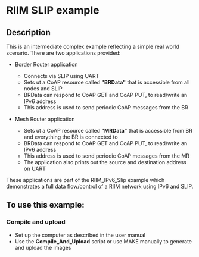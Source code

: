 <!-- pandoc -V geometry:margin=1cm -V fontsize=12pt -V fontfamily=utopia README.md -o README.pdf -->

# RIIM SLIP example

## Description
This is an intermediate complex example reflecting a simple real world scenario. 
There are two applications provided:
- Border Router application
   - Connects via SLIP using UART
   - Sets ut a CoAP resource called **"BRData"** that is accessible from all nodes and SLIP
   - BRData can respond to CoAP GET and CoAP PUT, to read/write an IPv6 address
   - This address is used to send periodic CoAP messages from the BR

- Mesh Router application
   - Sets ut a CoAP resource called **"MRData"** that is accessible from BR and everything the BR is connected to
   - BRData can respond to CoAP GET and CoAP PUT, to read/write an IPv6 address
   - This address is used to send periodic CoAP messages from the MR
   - The application also prints out the source and destination address on UART

These applications are part of the RIIM_IPv6_Slip example which demonstrates a full data flow/control of a RIIM network using IPv6 and SLIP.

## To use this example:

### Compile and upload
- Set up the computer as described in the user manual
- Use the **Compile_And_Upload** script or use MAKE manually to generate and upload the images

###
